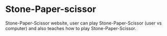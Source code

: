 # Stone-Paper-scissor

Stone-Paper-Scissor website, user can play Stone-Paper-Scissor (user vs computer) and also teaches how to play Stone-Paper-Scissor.

